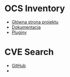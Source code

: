 # OCS Inventory
- [Główna strona projektu](https://ocsinventory-ng.org/?lang=en)
- [Dokumentacja](https://wiki.ocsinventory-ng.org/)
- [Pluginy](https://plugins.ocsinventory-ng.org/)
  
# CVE Search
- [GitHub](https://github.com/cve-search/cve-search)
- 